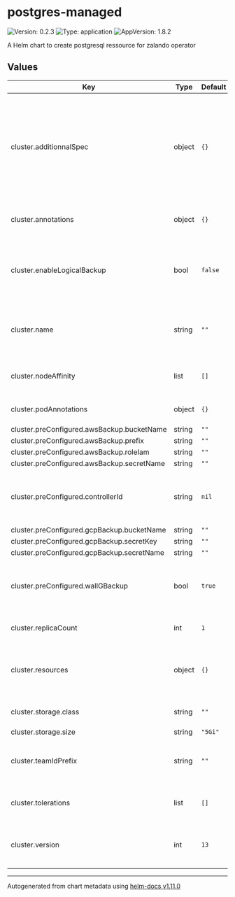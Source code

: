 # postgres-managed

![Version: 0.2.3](https://img.shields.io/badge/Version-0.2.3-informational?style=flat-square) ![Type: application](https://img.shields.io/badge/Type-application-informational?style=flat-square) ![AppVersion: 1.8.2](https://img.shields.io/badge/AppVersion-1.8.2-informational?style=flat-square)

A Helm chart to create postgresql ressource for zalando operator

## Values

| Key | Type | Default | Description |
|-----|------|---------|-------------|
| cluster.additionnalSpec | object | `{}` | Add values directly into the spec of the postgresql, to create DB, clone another cluster, etc. (check commented values) |
| cluster.annotations | object | `{}` | Annotations for the postgresql ressources |
| cluster.enableLogicalBackup | bool | `false` | Enable logical backup, require aws or gcp bucket connection |
| cluster.name | string | `""` | Name of the cluster, if not specified will be the name of the release |
| cluster.nodeAffinity | list | `[]` | Currently only node affinity can be used |
| cluster.podAnnotations | object | `{}` | Annotations applied to the pod |
| cluster.preConfigured.awsBackup.bucketName | string | `""` |  |
| cluster.preConfigured.awsBackup.prefix | string | `""` |  |
| cluster.preConfigured.awsBackup.roleIam | string | `""` |  |
| cluster.preConfigured.awsBackup.secretName | string | `""` |  |
| cluster.preConfigured.controllerId | string | `nil` | ControllerID to specify to use the matching postgres operator |
| cluster.preConfigured.gcpBackup.bucketName | string | `""` |  |
| cluster.preConfigured.gcpBackup.secretKey | string | `""` |  |
| cluster.preConfigured.gcpBackup.secretName | string | `""` |  |
| cluster.preConfigured.wallGBackup | bool | `true` | Enabled Wall G backup archive instead of default Wall E |
| cluster.replicaCount | int | `1` | Numbler of instances in the cluster |
| cluster.resources | object | `{}` | Limits and requested resources, if different from operator |
| cluster.storage.class | string | `""` | Default storageClass to use |
| cluster.storage.size | string | `"5Gi"` |  |
| cluster.teamIdPrefix | string | `""` | [Required] TeamId, also the prefix for postgresql ressources |
| cluster.tolerations | list | `[]` | Add tolerations to posgresql cluster pods |
| cluster.version | int | `13` | Postgresql version to use (9.5, 9.6, 10, 11, 12, 13, 14) |

----------------------------------------------
Autogenerated from chart metadata using [helm-docs v1.11.0](https://github.com/norwoodj/helm-docs/releases/v1.11.0)

